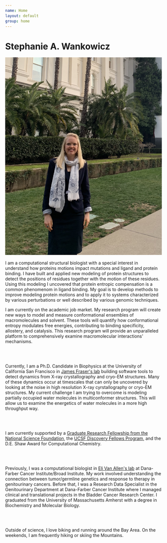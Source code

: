 ```yaml
---
name: Home
layout: default
group: home
---
```



<h1 class="text-center">Stephanie A. Wankowicz</h1>

<img src="/static/img/banner_statehouse.jpg" class="img-responsive center-block" alt="Advocating for Science Research at the California Statehouse, January 2020"/>

<p class="lead text-justify">
I am a computational structural biologist with a special interest in understand how proteins motions impact mutations and ligand and protein binding. I have built and applied new modeling of protein structures to detect the positions of residues together with the motion of these residues. Using this modeling I uncovered that protein entropic compensation is a common phenomenom in ligand binding. My goal is to develop methods to improve modeling protein motions and to apply it to systems characterized by various perturbations or well described by various genomic techniques.
  
I am currently on the academic job market. My research program will create new ways to model and measure conformational ensembles of macromolecules and solvent. These tools will quantify how conformational entropy modulates free energies, contributing to binding specificity, allostery, and catalysis. This research program will provide an unparalleled platform to comprehensively examine macromolecular interactions' mechanisms. 

  
<br>
<br>

Currently, I am a Ph.D. Candidate in Biophysics at the University of California San Francisco in [James Fraser's lab](https://fraserlab.com/) building software tools to detect dynamics from X-ray crystallography and cryo-EM structures. Many of these dynamics occur at timescales that can only be uncovered by looking at the noise in high resolution X-ray cyrstallography or cryo-EM structures. My current challenge I am trying to overcome is modeling partially occupied water molecules in multiconformer structures. This will allow us to examine the energetics of water molecules in a more high throughput way. 

<br>
<br>

I am currently supported by a [Graduate Research Fellowship from the National Science Foundation](https://www.nsfgrfp.org/), the [UCSF Discovery Fellows Program](https://graduate.ucsf.edu/discovery-fellows-program), and the D.E. Shaw Award for Computational Chemistry.

<br>
<br>

Previously, I was a computational biologist in [Eli Van Allen's lab](https://vanallenlab.dana-farber.org/) at Dana-Farber Cancer Institute/Broad Institute. My work involved understanding the connection between tumor/germline genetics and response to therapy in genitourinary cancers. Before that, I was a Research Data Specialist in the Genitourinary Department at Dana-Farber Cancer Institute where I managed clinical and translational projects in the Bladder Cancer Research Center. I graduated from the University of Massachusetts Amherst with a degree in Biochemistry and Molecular Biology. 

<br>
<br>

Outside of science, I love biking and running around the Bay Area. On the weekends, I am frequently hiking or skiing the Mountains.  
</p>
